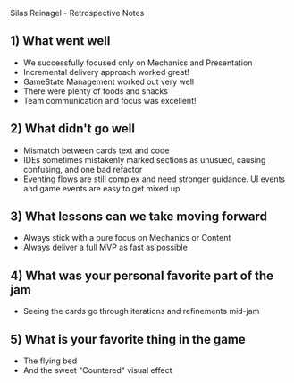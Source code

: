 Silas Reinagel - Retrospective Notes

## 1) What went well
- We successfully focused only on Mechanics and Presentation
- Incremental delivery approach worked great!
- GameState Management worked out very well
- There were plenty of foods and snacks
- Team communication and focus was excellent!

## 2) What didn't go well
- Mismatch between cards text and code
- IDEs sometimes mistakenly marked sections as unusued, causing confusing, and one bad refactor
- Eventing flows are still complex and need stronger guidance. UI events and game events are easy to get mixed up.

## 3) What lessons can we take moving forward
- Always stick with a pure focus on Mechanics or Content
- Always deliver a full MVP as fast as possible

## 4) What was your personal favorite part of the jam
- Seeing the cards go through iterations and refinements mid-jam

## 5) What is your favorite thing in the game
- The flying bed
- And the sweet "Countered" visual effect
